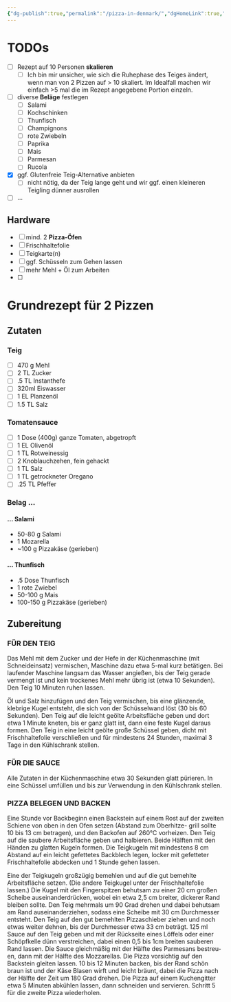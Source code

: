```yaml
---
{"dg-publish":true,"permalink":"/pizza-in-denmark/","dgHomeLink":true,"dgPassFrontmatter":false,"dgShowBacklinks":false,"dgShowLocalGraph":false,"dgShowInlineTitle":false}
---
```



# TODOs

- [ ] Rezept auf 10 Personen **skalieren**
	- [ ] Ich bin mir unsicher, wie sich die Ruhephase des Teiges ändert, wenn man von 2 Pizzen auf > 10 skaliert. Im Idealfall machen wir einfach >5 mal die im Rezept angegebene Portion einzeln.
- [ ] diverse **Beläge** festlegen
	- [ ] Salami
	- [ ] Kochschinken
	- [ ] Thunfisch
	- [ ] Champignons
	- [ ] rote Zwiebeln
	- [ ] Paprika
	- [ ] Mais
	- [ ] Parmesan
	- [ ] Rucola
- [x] ggf. Glutenfreie Teig-Alternative anbieten
	- [ ] nicht nötig, da der Teig lange geht und wir ggf. einen kleineren Teigling dünner ausrollen
- [ ] …

## Hardware

- [ ] mind. 2 **Pizza-Öfen**
- [ ] Frischhaltefolie
- [ ] Teigkarte(n)
- [ ] ggf. Schüsseln zum Gehen lassen
- [ ] mehr Mehl + Öl zum Arbeiten
- [ ] 

# Grundrezept für 2 Pizzen

## Zutaten

### Teig

- [ ] 470 g Mehl
- [ ] 2 TL Zucker
- [ ] .5 TL Instanthefe
- [ ] 320ml Eiswasser
- [ ] 1 EL Planzenöl
- [ ] 1.5 TL Salz

### Tomatensauce

- [ ] 1 Dose (400g) ganze Tomaten, abgetropft
- [ ] 1 EL Olivenöl
- [ ] 1 TL Rotweinessig
- [ ] 2 Knoblauchzehen, fein gehackt
- [ ] 1 TL Salz
- [ ] 1 TL getrockneter Oregano
- [ ] .25 TL Pfeffer

### Belag …

#### … Salami

- 50-80 g Salami
- 1 Mozarella
- ~100 g Pizzakäse (gerieben)

#### … Thunfisch

- .5 Dose Thunfisch
- 1 rote Zwiebel
- 50-100 g Mais
- 100-150 g Pizzakäse (gerieben)

## Zubereitung

### FÜR DEN TEIG

Das Mehl mit dem Zucker und der Hefe in der Küchenmaschine (mit Schneideinsatz) vermischen, Maschine dazu etwa 5-mal kurz betätigen. Bei laufender Maschine langsam das Wasser angießen, bis der Teig gerade vermengt ist und kein trockenes Mehl mehr übrig ist (etwa 10 Sekunden). Den Teig 10 Minuten ruhen lassen.  

Öl und Salz hinzufügen und den Teig vermischen, bis eine glänzende, klebrige Kugel entsteht, die sich von der Schüsselwand löst (30 bis 60 Sekunden). Den Teig auf die leicht geölte Arbeitsfläche geben und dort etwa 1 Minute kneten, bis er ganz glatt ist, dann eine feste Kugel daraus formen. Den Teig in eine leicht geölte große Schüssel geben, dicht mit Frischhaltefolie verschließen und für mindestens 24 Stunden, maximal 3 Tage in den Kühlschrank stellen.  

### FÜR DIE SAUCE

Alle Zutaten in der Küchenmaschine etwa 30 Sekunden glatt pürieren. In eine Schüssel umfüllen und bis zur Verwendung in den Kühlschrank stellen.  

### PIZZA BELEGEN UND BACKEN

Eine Stunde vor Backbeginn einen Backstein auf einem Rost auf der zweiten Schiene von oben in den Ofen setzen (Abstand zum Oberhitze- grill sollte 10 bis 13 cm betragen), und den Backofen auf 260°C vorheizen. Den Teig auf die saubere Arbeitsfläche geben und halbieren. Beide Hälften mit den Händen zu glatten Kugeln formen. Die Teigkugeln mit mindestens 8 cm Abstand auf ein leicht gefettetes Backblech legen, locker mit gefetteter Frischhaltefolie abdecken und 1 Stunde gehen lassen.  

Eine der Teigkugeln großzügig bemehlen und auf die gut bemehlte Arbeitsfläche setzen. (Die andere Teigkugel unter der Frischhaltefolie lassen.) Die Kugel mit den Fingerspitzen behutsam zu einer 20 cm großen Scheibe auseinanderdrücken, wobei ein etwa 2,5 cm breiter, dickerer Rand bleiben sollte. Den Teig mehrmals um 90 Grad drehen und dabei behutsam am Rand auseinanderziehen, sodass eine Scheibe mit 30 cm Durchmesser entsteht. Den Teig auf den gut bemehlten Pizzaschieber ziehen und noch etwas weiter dehnen, bis der Durchmesser etwa 33 cm beträgt. 125 ml Sauce auf den Teig geben und mit der Rückseite eines Löffels oder einer Schöpfkelle dünn verstreichen, dabei einen 0,5 bis 1cm breiten sauberen Rand lassen. Die Sauce gleichmäßig mit der Hälfte des Parmesans bestreu- en, dann mit der Hälfte des Mozzarellas. Die Pizza vorsichtig auf den Backstein gleiten lassen. 10 bis 12 Minuten backen, bis der Rand schön braun ist und der Käse Blasen wirft und leicht bräunt, dabei die Pizza nach der Hälfte der Zeit um 180 Grad drehen. Die Pizza auf einem Kuchengitter etwa 5 Minuten abkühlen lassen, dann schneiden und servieren. Schritt 5 für die zweite Pizza wiederholen.
